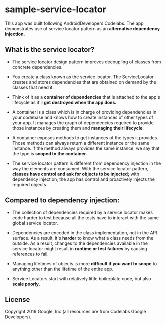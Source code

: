 # sample-service-locator
This app was built following AndroidDevelopers Codelabs. The app demonstrates use of service locator pattern as an <b>alternative dependency injection.</b>


## What is the service locator?
+ The service locator design pattern improves decoupling of classes from concrete dependencies. 

+ You create a class known as the service locator. The ServiceLocator creates and stores dependencies that are obtained on demand by the classes that need it. 

+ Think of it as a <b>container of dependencies</b> that is attached to the app's lifecycle as it'll <b>get destroyed when the app does.</b>

+ A container is a class which is in charge of providing dependencies in your codebase and knows how to create instances of other types of your app. It manages the graph of dependencies required to provide those instances by creating them and <b>managing their lifecycle</b>.

+ A container exposes methods to get instances of the types it provides. Those methods can always return a different instance or the same instance. If the method always provides the same instance, we say that the type is <b>scoped to the container.</b>

+ The service locator pattern is different from dependency injection in the way the elements are consumed. With the service locator pattern, <b>classes have control and ask for objects to be injected;</b> with dependency injection, the app has control and proactively injects the required objects.

## Compared to dependency injection:
+ The collection of dependencies required by a service locator makes code harder to test because all the tests have to interact with the same global service locator.

+ Dependencies are encoded in the class implementation, not in the API surface. As a result, it's <b>harder</b> to know what a class needs from the outside. As a result, changes to the dependencies available in the service locator might result in <b>runtime or test failures</b> by causing references to fail.

+ Managing lifetimes of objects is more <b>difficult if you want to scope</b> to anything other than the lifetime of the entire app.

+ Service Locators start with relatively little boilerplate code, but also <b>scale poorly</b>. 

## License
Copyright 2019 Google, Inc (all resources are from Codelabs Google Developers).
